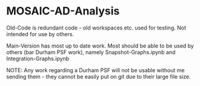 # MOSAIC-AD-Analysis
Old-Code is redundant code - old workspaces etc. used for testing. Not intended for use by others.

Main-Version has most up to date work. Most should be able to be used by others (bar Durham PSF work), namely Snapshot-Graphs.ipynb and Integration-Graphs.ipynb

NOTE: Any work regarding a Durham PSF will not be usable without me sending them - they cannot be easily put on git due to their large file size.
